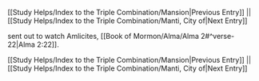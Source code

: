 [[Study Helps/Index to the Triple Combination/Mansion|Previous Entry]]  ||  [[Study Helps/Index to the Triple Combination/Manti, City of|Next Entry]]

 sent out to watch Amlicites, [[Book of Mormon/Alma/Alma 2#^verse-22|Alma 2:22]].

[[Study Helps/Index to the Triple Combination/Mansion|Previous Entry]]  ||  [[Study Helps/Index to the Triple Combination/Manti, City of|Next Entry]]